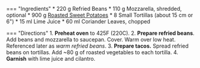 === "Ingredients"
    * 220 g Refried Beans
    * 110 g Mozzarella, shredded, optional
    * 900 g [Roasted Sweet Potatoes](../sides/potatoes/roasted-potatoes.md)
    * 8 Small Tortillas (about 15 cm or 6")
    * 15 ml Lime Juice
    * 60 ml Coriander Leaves, chopped

=== "Directions"
    1. **Preheat oven** to 425F (220C).
    2. **Prepare refried beans**. Add beans and mozzarella to saucepan. Cover. Warm over low heat. Referenced later as *warm refried beans*.
    3. **Prepare tacos.** Spread refried beans on tortillas. Add ~80 g of roasted vegetables to each tortilla.
    4. **Garnish** with lime juice and cilantro.

[^1]:
    [El Arboria Taqueria.](https://goo.gl/maps/5rY1W9N4L1KLBRGN8) Brighton, MI.
[^2]:
    Perelman, Deb. ["Sweet Potato Tacos."](https://smittenkitchen.com/2018/03/sweet-potato-tacos/) *Smitten Kitchen.* March 2018. Accessed 2019.
